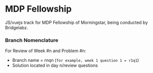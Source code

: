 # MDP Fellowship

JS/vuejs track for MDP Fellowship of Morningstar, being conducted by Bridgelabz.

### Branch Nomenclature

For Review of Week #n and Problem #n:
* Branch name = rnqn (`for example, week 1 question 1 = r1q1`)
* Solution located in day n/review questions